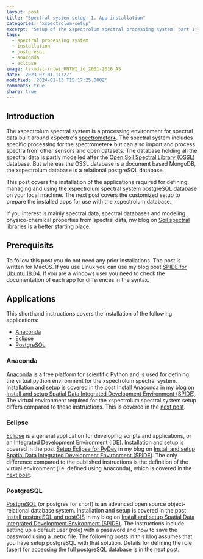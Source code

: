 ```yaml
---
layout: post
title: "Spectral system setup: 1. App installation"
categories: "xspectrolum-setup"
excerpt: "Setup of the xspectrolum spectral processing system; part 1: install required applications"
tags:
  - spectral processing system
  - installation
  - postgresql
  - anaconda
  - eclipse
image: ts-mdsl-rntwi_RNTWI_id_2001-2016_AS
date: '2023-07-01 11:27'
modified: '2024-01-13 T15:17:25.000Z'
comments: true
share: true
---
```


## Introduction

The xspectrolum spectral system is a processing environment for spectral data built around xSpectre's [spectrometer<b>+</b>](https://www.environimagine.com/spectrometerv080.html). The spectral system includes specific processing for the spectrometer<b>+</b> but can also import and process spectra from other sensors and open datasets. The database holding all the spectral data is partly modelled after the [Open Soil Spectral Library (OSSL)](https://soilspectroscopy.org) database. But whereas the OSSL database is a document based MongoDB, the xspectrolum database is a relational postgreSQL database.

This post covers the installation of the applications required for defining, managing and using the xspectrolum spectral system postgreSQL database on your local machine. The next post covers the customized setup to prepare the installed apps for use with the xspectrolum database.

If you interest is mainly spectral data, spectral databases and modeling physico-chemical properties from spectral data, my blog on [Soil spectral libraries](https://karttur.github.io/soil-spectro/) is a better starting place.

## Prerequisits

To follow this post you do not need any prior installations. The post is written for MacOS. If you use Linux you can use my blog post [SPIDE for Ubuntu 18.04](https://karttur.github.io/setup-ide/blog/ubuntu-setup-spide/). If you are a windows user you need to check the documentation of each app for differences in the syntax.

## Applications

This shorthand instructions covers the installation of the following applications:

- [Anaconda](https://www.anaconda.com/)
- [Eclipse](https://www.eclipse.org)
- [PostgreSQL](https://www.postgresql.org/)

### Anaconda

[Anaconda](https://www.anaconda.com/) is a free platform for scientific Python and is used for defining the virtual python environment for the xspectrolum spectral system. Installation and setup is covered in the post [Install Anaconda](https://karttur.github.io/setup-ide/setup-ide/install-anaconda/) in my blog on [Install and setup Spatial Data Integrated Development Environment (SPIDE)](https://karttur.github.io/setup-ide/). The virtual environment required for the xspectrolum spectral system setup differs compared to these instructions. This is covered in the [next post](../speclib-setup_02appsetup/).

### Eclipse

[Eclipse](https://www.eclipse.org) is a general application for developing scripts and applications, or an Integrated Development Environment (IDE). Installation and setup is covered in the post [Setup Eclipse for PyDev](https://karttur.github.io/setup-ide/setup-ide/install-eclipse/) in my blog on [Install and setup Spatial Data Integrated Development Environment (SPIDE)](https://karttur.github.io/setup-ide/). The only difference compared to the published instructions is the definition of the virtual environment (i.e. defined using Anaconda), which is covered in the [next post](../speclib-setup_02appsetup/).

### PostgreSQL

[PostgreSQL](https://www.postgresql.org/) (or postgres for short) is an advanced open source object-relational database system. Installation and setup is covered in the post [Install postgreSQL and postGIS](https://karttur.github.io/setup-ide/setup-ide/install-postgres/) in my blog on [Install and setup Spatial Data Integrated Development Environment (SPIDE)](https://karttur.github.io/setup-ide/). The instructions include setting up a default user (role) with a password and how to save the password using a <span class= 'file'>.netrc</span> file. The following posts in this blog assumes that you have setup postgreSQL with that solution. Details for defining the role (user) for accessing the full postgreSQL database is in the [next post](../speclib-setup_02appsetup/).
